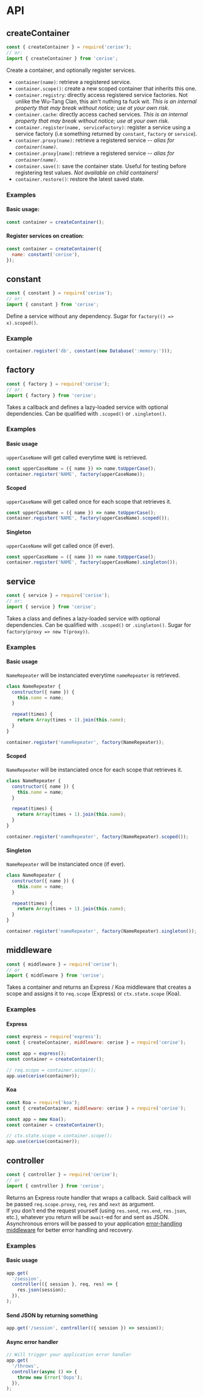 # API

## createContainer

```js
const { createContainer } = require('cerise');
// or:
import { createContainer } from 'cerise';
```

Create a container, and optionally register services.

- `container(name)`: retrieve a registered service.
- `container.scope()`: create a new scoped container that inherits this one.
- `container.registry`: directly access registered service factories. Not unlike the Wu-Tang Clan, this ain't nuthing ta fuck wit. _This is an internal property that may break without notice; use at your own risk._
- `container.cache`: directly access cached services. _This is an internal property that may break without notice; use at your own risk._
- `container.register(name, serviceFactory)`: register a service using a service factory (i.e something returned by `constant`, `factory` or `service`).
- `container.proxy(name)`: retrieve a registered service -- _alias for `container(name)`_.
- `container.proxy[name]`: retrieve a registered service -- _alias for `container(name)`_.
- `container.save()`: save the container state. Useful for testing before registering test values. _Not available on child containers!_
- `container.restore()`: restore the latest saved state.

### Examples

#### Basic usage:

```js
const container = createContainer();
```

#### Register services on creation:

```js
const container = createContainer({
  name: constant('cerise'),
});
```

## constant

```js
const { constant } = require('cerise');
// or:
import { constant } from 'cerise';
```

Define a service without any dependency. Sugar for `factory(() => x).scoped()`.

### Example

```js
container.register('db', constant(new Database(':memory:')));
```

## factory

```js
const { factory } = require('cerise');
// or:
import { factory } from 'cerise';
```

Takes a callback and defines a lazy-loaded service with optional dependencies. Can be qualified with `.scoped()` or `.singleton()`.

### Examples

#### Basic usage

`upperCaseName` will get called everytime `NAME` is retrieved.

```js
const upperCaseName = ({ name }) => name.toUpperCase();
container.register('NAME', factory(upperCaseName));
```

#### Scoped

`upperCaseName` will get called once for each scope that retrieves it.

```js
const upperCaseName = ({ name }) => name.toUpperCase();
container.register('NAME', factory(upperCaseName).scoped());
```

#### Singleton

`upperCaseName` will get called once (if ever).

```js
const upperCaseName = ({ name }) => name.toUpperCase();
container.register('NAME', factory(upperCaseName).singleton());
```

## service

```js
const { service } = require('cerise');
// or:
import { service } from 'cerise';
```

Takes a class and defines a lazy-loaded service with optional dependencies. Can be qualified with `.scoped()` or `.singleton()`. Sugar for `factory(proxy => new T(proxy))`.

### Examples

#### Basic usage

`NameRepeater` will be instanciated everytime `nameRepeater` is retrieved.

```js
class NameRepeater {
  constructor({ name }) {
    this.name = name;
  }

  repeat(times) {
    return Array(times + 1).join(this.name);
  }
}

container.register('nameRepeater', factory(NameRepeater));
```

#### Scoped

`NameRepeater` will be instanciated once for each scope that retrieves it.

```js
class NameRepeater {
  constructor({ name }) {
    this.name = name;
  }

  repeat(times) {
    return Array(times + 1).join(this.name);
  }
}

container.register('nameRepeater', factory(NameRepeater).scoped());
```

#### Singleton

`NameRepeater` will be instanciated once (if ever).

```js
class NameRepeater {
  constructor({ name }) {
    this.name = name;
  }

  repeat(times) {
    return Array(times + 1).join(this.name);
  }
}

container.register('nameRepeater', factory(NameRepeater).singleton());
```

## middleware

```js
const { middleware } = require('cerise');
// or
import { middleware } from 'cerise';
```

Takes a container and returns an Express / Koa middleware that creates a scope and assigns it to `req.scope` (Express) or `ctx.state.scope` (Koa).

### Examples

#### Express

```js
const express = require('express');
const { createContainer, middleware: cerise } = require('cerise');

const app = express();
const container = createContainer();

// req.scope = container.scope();
app.use(cerise(container));
```

#### Koa

```js
const Koa = require('koa');
const { createContainer, middleware: cerise } = require('cerise');

const app = new Koa();
const container = createContainer();

// ctx.state.scope = container.scope();
app.use(cerise(container));
```

## controller

```js
const { controller } = require('cerise');
// or
import { controller } from 'cerise';
```

Returns an Express route handler that wraps a callback. Said callback will be passed `req.scope.proxy`, `req`, `res` and `next` as argument. \
If you don't end the request yourself (using `res.send`, `res.end`, `res.json`, etc.), whatever you return will be `await`-ed for and sent as JSON. \
Asynchronous errors will be passed to your application [error-handling middleware](http://expressjs.com/en/guide/error-handling.html#writing-error-handlers) for better error handling and recovery.

### Examples

#### Basic usage

```js
app.get(
  '/session',
  controller(({ session }, req, res) => {
    res.json(session);
  }),
);
```

#### Send JSON by returning something

```js
app.get('/session', controller(({ session }) => session));
```

#### Async error handler

```js
// Will trigger your application error handler
app.get(
  '/throws',
  controller(async () => {
    throw new Error('Oops');
  }),
);
```
